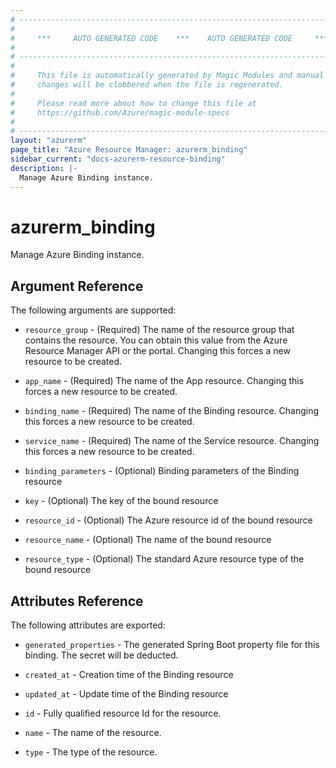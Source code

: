 ```yaml
---
# ----------------------------------------------------------------------------
#
#     ***     AUTO GENERATED CODE    ***    AUTO GENERATED CODE     ***
#
# ----------------------------------------------------------------------------
#
#     This file is automatically generated by Magic Modules and manual
#     changes will be clobbered when the file is regenerated.
#
#     Please read more about how to change this file at
#     https://github.com/Azure/magic-module-specs
#
# ----------------------------------------------------------------------------
layout: "azurerm"
page_title: "Azure Resource Manager: azurerm_binding"
sidebar_current: "docs-azurerm-resource-binding"
description: |-
  Manage Azure Binding instance.
---
```


# azurerm_binding

Manage Azure Binding instance.


## Argument Reference

The following arguments are supported:

* `resource_group` - (Required) The name of the resource group that contains the resource. You can obtain this value from the Azure Resource Manager API or the portal. Changing this forces a new resource to be created.

* `app_name` - (Required) The name of the App resource. Changing this forces a new resource to be created.

* `binding_name` - (Required) The name of the Binding resource. Changing this forces a new resource to be created.

* `service_name` - (Required) The name of the Service resource. Changing this forces a new resource to be created.

* `binding_parameters` - (Optional) Binding parameters of the Binding resource

* `key` - (Optional) The key of the bound resource

* `resource_id` - (Optional) The Azure resource id of the bound resource

* `resource_name` - (Optional) The name of the bound resource

* `resource_type` - (Optional) The standard Azure resource type of the bound resource

## Attributes Reference

The following attributes are exported:

* `generated_properties` - The generated Spring Boot property file for this binding. The secret will be deducted.

* `created_at` - Creation time of the Binding resource

* `updated_at` - Update time of the Binding resource

* `id` - Fully qualified resource Id for the resource.

* `name` - The name of the resource.

* `type` - The type of the resource.
